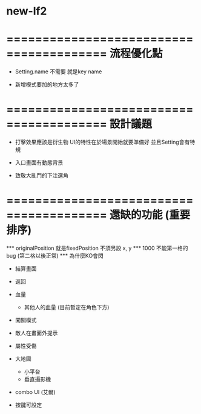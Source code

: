 # new-lf2

========================================
流程優化點
========================================

- Setting.name 不需要 就是key name

- 新增模式要加的地方太多了

========================================
設計議題
========================================

- 打擊效果應該是衍生物 UI的特性在於場景開始就要準備好 並且Setting會有特規

- 入口畫面有動態背景

- 致敬大亂鬥的下注選角

========================================
還缺的功能 (重要排序)
========================================

*** originalPosition 就是fixedPosition 不須另設 x, y
*** 1000 不能第一格的bug (第二格以後正常)
*** 為什麼KO會閃


- 結算畫面
- 返回


- 血量
    - 其他人的血量 (目前暫定在角色下方)

- 闖關模式


- 敵人在畫面外提示


- 屬性受傷
- 大地圖
    - 小平台
    - 垂直攝影機

- combo UI (艾爾)
- 按鍵可設定